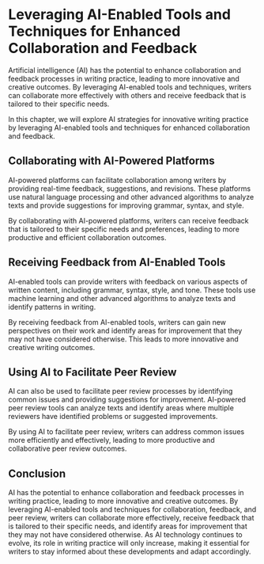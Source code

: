 Leveraging AI-Enabled Tools and Techniques for Enhanced Collaboration and Feedback
============================================================================================================================================

Artificial intelligence (AI) has the potential to enhance collaboration and feedback processes in writing practice, leading to more innovative and creative outcomes. By leveraging AI-enabled tools and techniques, writers can collaborate more effectively with others and receive feedback that is tailored to their specific needs.

In this chapter, we will explore AI strategies for innovative writing practice by leveraging AI-enabled tools and techniques for enhanced collaboration and feedback.

Collaborating with AI-Powered Platforms
---------------------------------------

AI-powered platforms can facilitate collaboration among writers by providing real-time feedback, suggestions, and revisions. These platforms use natural language processing and other advanced algorithms to analyze texts and provide suggestions for improving grammar, syntax, and style.

By collaborating with AI-powered platforms, writers can receive feedback that is tailored to their specific needs and preferences, leading to more productive and efficient collaboration outcomes.

Receiving Feedback from AI-Enabled Tools
----------------------------------------

AI-enabled tools can provide writers with feedback on various aspects of written content, including grammar, syntax, style, and tone. These tools use machine learning and other advanced algorithms to analyze texts and identify patterns in writing.

By receiving feedback from AI-enabled tools, writers can gain new perspectives on their work and identify areas for improvement that they may not have considered otherwise. This leads to more innovative and creative writing outcomes.

Using AI to Facilitate Peer Review
----------------------------------

AI can also be used to facilitate peer review processes by identifying common issues and providing suggestions for improvement. AI-powered peer review tools can analyze texts and identify areas where multiple reviewers have identified problems or suggested improvements.

By using AI to facilitate peer review, writers can address common issues more efficiently and effectively, leading to more productive and collaborative peer review outcomes.

Conclusion
----------

AI has the potential to enhance collaboration and feedback processes in writing practice, leading to more innovative and creative outcomes. By leveraging AI-enabled tools and techniques for collaboration, feedback, and peer review, writers can collaborate more effectively, receive feedback that is tailored to their specific needs, and identify areas for improvement that they may not have considered otherwise. As AI technology continues to evolve, its role in writing practice will only increase, making it essential for writers to stay informed about these developments and adapt accordingly.
